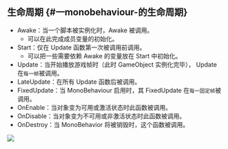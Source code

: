 ## 生命周期 {#一monobehaviour-的生命周期}

* Awake：当一个脚本被实例化时，Awake 被调用。
  * 可以在此完成成员变量的初始化。
* Start：仅在 Update 函数第一次被调用前调用。
  * 可以把一些需要依赖 Awake 的变量放在 Start 中初始化。
* Update：当开始播放游戏帧时（此时 GameObject 实例化完毕）， Update 在`每一帧`被调用。
* LateUpdate：在所有 Update 函数后被调用。
* FixedUpdate：当 MonoBehaviour 启用时，其 FixedUpdate 在`每一固定帧`被调用。
* OnEnable：当对象变为可用或激活状态时此函数被调用。
* OnDisable：当对象变为不可用或非激活状态时此函数被调用。
* OnDestroy：当 MonoBehavior 将被销毁时，这个函数被调用。

![](https://tva1.sinaimg.cn/large/007S8ZIlly1ge098uuixej30fr0lc0ts.jpg)

